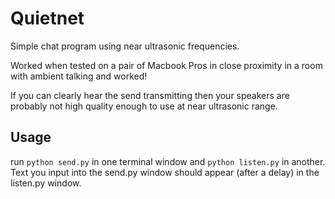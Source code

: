 # Quietnet

Simple chat program using near ultrasonic frequencies.

Worked when tested on a pair of Macbook Pros in close proximity in a room with ambient talking and worked!

If you can clearly hear the send transmitting then your speakers are probably not high quality enough to use at near ultrasonic range.

## Usage

run `python send.py` in one terminal window and `python listen.py` in another. Text you input into the send.py window should appear (after a delay) in the listen.py window.
